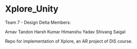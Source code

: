 # Xplore_Unity

Team 7 - Design Delta
Members:

Arnav Tandon
Harsh Kumar
Himanshu Yadav
Shivang Saigal

Repo for implementation of Xplore, an AR project of DIS course.

